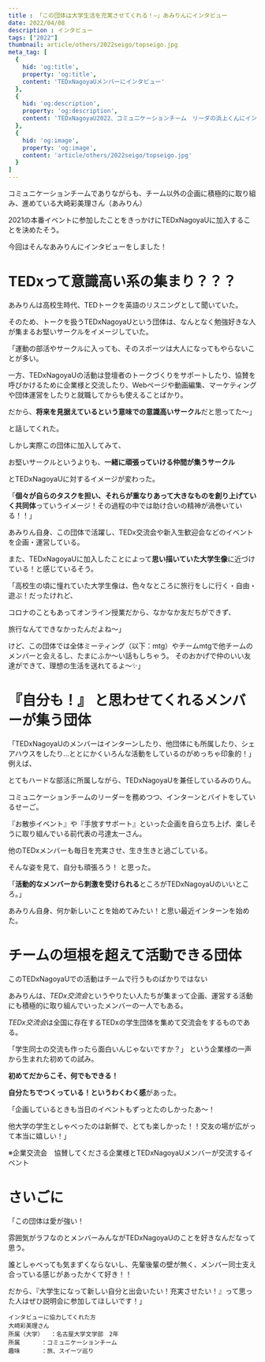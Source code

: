 ```yaml
---
title : 「この団体は大学生活を充実させてくれる！―」あみりんにインタビュー
date: 2022/04/08
description : インタビュー
tags: ["2022"]
thumbnail: article/others/2022seigo/topseigo.jpg
meta_tag: [
  {
    hid: 'og:title',
    property: 'og:title',
    content: 'TEDxNagoyaUメンバーにインタビュー'
  },
  {
    hid: 'og:description',
    property: 'og:description',
    content: 'TEDxNagoyaU2022、コミュニケーションチーム　リーダの浜上くんにインタビューしました。'
  },
  {
    hid: 'og:image',
    property: 'og:image',
    content: 'article/others/2022seigo/topseigo.jpg'
  }
]
---
```





コミュニケーションチームでありながらも、チーム以外の企画に積極的に取り組み、進めている大崎彩美理さん（あみりん）

2021の本番イベントに参加したことをきっかけにTEDxNagoyaUに加入することを決めたそう。

今回はそんなあみりんにインタビューをしました！



# TEDxって意識高い系の集まり？？？

あみりんは高校生時代、TEDトークを英語のリスニングとして聞いていた。

そのため、トークを扱うTEDxNagoyaUという団体は、なんとなく勉強好きな人が集まるお堅いサークルをイメージしていた。

「運動の部活やサークルに入っても、そのスポーツは大人になってもやらないことが多い。

一方、TEDxNagoyaUの活動は登壇者のトークづくりをサポートしたり、協賛を呼びかけるために企業様と交流したり、Webページや動画編集、マーケティングや団体運営をしたりと就職してからも使えることばかり。

だから、**将来を見据えているという意味での意識高いサークル**だと思ってた～」

と話してくれた。


しかし実際この団体に加入してみて、

お堅いサークルというよりも、**一緒に頑張っていける仲間が集うサークル**

とTEDxNagoyaUに対するイメージが変わった。


「**個々が自らのタスクを担い、それらが重なりあって大きなものを創り上げていく共同体**っていうイメージ！その過程の中では助け合いの精神が渦巻いている！！」


あみりん自身、この団体で活躍し、TEDx交流会や新入生歓迎会などのイベントを企画・運営している。

また、TEDxNagoyaUに加入したことによって**思い描いていた大学生像**に近づけている！と感じているそう。

「高校生の頃に憧れていた大学生像は、色々なところに旅行をしに行く・自由・遊ぶ！だったけれど、

コロナのこともあってオンライン授業だから、なかなか友だちができず、

旅行なんてできなかったんだよね～」

けど、この団体では全体ミーティング（以下：mtg）やチームmtgで他チームのメンバーと会えるし、たまにふか〜い話もしちゃう。
そのおかげで仲のいい友達ができて、理想の生活を送れてるよ～✨」


# 『自分も！』 と思わせてくれるメンバーが集う団体

「TEDxNagoyaUのメンバーはインターンしたり、他団体にも所属したり、シェアハウスをしたり…ととにかくいろんな活動をしているのがめっちゃ印象的！」例えば、

とてもハードな部活に所属しながら、TEDxNagoyaUを兼任しているみのりん。

コミュニケーションチームのリーダーを務めつつ、インターンとバイトをしているせーご。

『お散歩イベント』や『手放すサポート』といった企画を自ら立ち上げ、楽しそうに取り組んでいる前代表の弓達太一さん。

他のTEDxメンバーも毎日を充実させ、生き生きと過ごしている。

そんな姿を見て、自分も頑張ろう！ と思った。

「**活動的なメンバーから刺激を受けられる**ところがTEDxNagoyaUのいいところ。」

あみりん自身、何か新しいことを始めてみたい！と思い最近インターンを始めた。



# チームの垣根を超えて活動できる団体

このTEDxNagoyaUでの活動はチームで行うものばかりではない

あみりんは、*TEDx交流会*というやりたい人たちが集まって企画、運営する活動にも積極的に取り組んでいったメンバーの一人でもある。

*TEDx交流会*は全国に存在するTEDxの学生団体を集めて交流会をするものである。

「学生同士の交流も作ったら面白いんじゃないですか？」
という企業様の一声から生まれた初めての試み。

**初めてだからこそ、何でもできる！**

**自分たちでつくっている！というわくわく感**があった。

「企画しているときも当日のイベントもずっとたのしかったあ〜！

他大学の学生としゃべったのは新鮮で、とても楽しかった！！交友の場が広がって本当に嬉しい！」

※企業交流会　協賛してくださる企業様とTEDxNagoyaUメンバーが交流するイベント　


# さいごに

「この団体は愛が強い！

雰囲気がラフなのとメンバーみんながTEDxNagoyaUのことを好きなんだなって思う。

誰としゃべっても気まずくならないし、先輩後輩の壁が無く、メンバー同士支え合っている感じがあったかくて好き！！

だから、『大学生になって新しい自分と出会いたい！充実させたい！』って思った人はぜひ説明会に参加してほしいです！」


```:
インタビューに協力してくれた方
大崎彩美理さん
所属（大学）	：名古屋大学文学部　2年
所属		：コミュニケーションチーム　
趣味		：旅、スイーツ巡り
